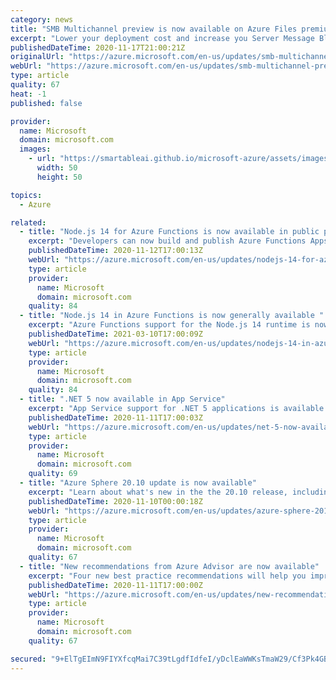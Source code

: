```yaml
---
category: news
title: "SMB Multichannel preview is now available on Azure Files premium tier"
excerpt: "Lower your deployment cost and increase you Server Message Block (SMB) 3.x client’s performance with Azure Files SMB Multichannel. "
publishedDateTime: 2020-11-17T21:00:21Z
originalUrl: "https://azure.microsoft.com/en-us/updates/smb-multichannel-preview-is-now-available-on-azure-files-premium-tier/"
webUrl: "https://azure.microsoft.com/en-us/updates/smb-multichannel-preview-is-now-available-on-azure-files-premium-tier/"
type: article
quality: 67
heat: -1
published: false

provider:
  name: Microsoft
  domain: microsoft.com
  images:
    - url: "https://smartableai.github.io/microsoft-azure/assets/images/organizations/microsoft.com-50x50.jpg"
      width: 50
      height: 50

topics:
  - Azure

related:
  - title: "Node.js 14 for Azure Functions is now available in public preview"
    excerpt: "Developers can now build and publish Azure Functions Apps using Node.js 14."
    publishedDateTime: 2020-11-12T17:00:13Z
    webUrl: "https://azure.microsoft.com/en-us/updates/nodejs-14-for-azure-functions-is-now-available-in-preview/"
    type: article
    provider:
      name: Microsoft
      domain: microsoft.com
    quality: 84
  - title: "Node.js 14 in Azure Functions is now generally available "
    excerpt: "Azure Functions support for the Node.js 14 runtime is now in general availability."
    publishedDateTime: 2021-03-10T17:00:09Z
    webUrl: "https://azure.microsoft.com/en-us/updates/nodejs-14-in-azure-functions-is-now-generally-available/"
    type: article
    provider:
      name: Microsoft
      domain: microsoft.com
    quality: 84
  - title: ".NET 5 now available in App Service"
    excerpt: "App Service support for .NET 5 applications is available across all public regions and scenarios on both Windows and Linux App Service plans. "
    publishedDateTime: 2020-11-11T17:00:03Z
    webUrl: "https://azure.microsoft.com/en-us/updates/net-5-now-available-in-app-service/"
    type: article
    provider:
      name: Microsoft
      domain: microsoft.com
    quality: 69
  - title: "Azure Sphere 20.10 update is now available"
    excerpt: "Learn about what's new in the the 20.10 release, including new and updated features in the OS, SDK, and extensions for Visual Studio and Visual Studio Code. "
    publishedDateTime: 2020-11-10T00:00:18Z
    webUrl: "https://azure.microsoft.com/en-us/updates/azure-sphere-2010-update-is-now-available/"
    type: article
    provider:
      name: Microsoft
      domain: microsoft.com
    quality: 67
  - title: "New recommendations from Azure Advisor are now available"
    excerpt: "Four new best practice recommendations will help you improve the reliability and performance of your Azure resources"
    publishedDateTime: 2020-11-11T17:00:00Z
    webUrl: "https://azure.microsoft.com/en-us/updates/new-recommendations-from-azure-advisor/"
    type: article
    provider:
      name: Microsoft
      domain: microsoft.com
    quality: 67

secured: "9+ElTgEImN9FIYXfcqMai7C39tLgdfIdfeI/yDclEaWWKsTmaW29/Cf3Pk4GBHpduJx0AJYoI6wgomf9H+blQ8f/VEfMzB+UacX58Xpf6iH9gdymgWA50yJL0iPcJZ/H03C9UXgVNidAmXQOfLdjHd1QcMhCcRjDLkqFGS8xyzZfxySZZqGGFh+ZdiuRe7ZRFurm8aQJhgXJVhdp7FdIlsIbBEVhGKTXadu5miNFGUmiTCafpHpy7KCPHlNZ65NGaxIo35ks80C5w7VEihWS5ax6NAf6ftRp6Jpbwc8sC6mUYiZs28lDeDc+QJCQipgHLURcfWgYKH/i3UsbnsXAPN02POXVKbWE2o6sd/LSlrY=;iJYzUcO/n+MIIuO6o0sRBA=="
---
```


